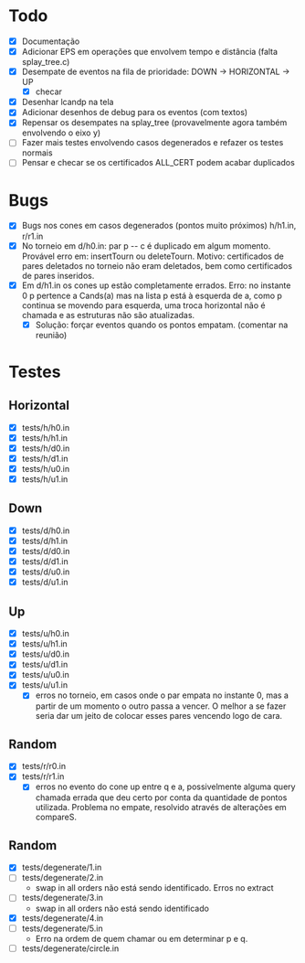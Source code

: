 Todo
===

- [x] Documentação
- [x] Adicionar EPS em operações que envolvem tempo e distância (falta splay_tree.c)
- [x] Desempate de eventos na fila de prioridade: DOWN -> HORIZONTAL -> UP
    - [x] checar
- [x] Desenhar lcandp na tela
- [x] Adicionar desenhos de debug para os eventos (com textos)
- [x] Repensar os desempates na splay_tree (provavelmente agora também envolvendo o eixo y)
- [ ] Fazer mais testes envolvendo casos degenerados e refazer os testes normais
- [ ] Pensar e checar se os certificados ALL_CERT podem acabar duplicados

Bugs
===

- [x] Bugs nos cones em casos degenerados (pontos muito próximos) h/h1.in, r/r1.in
- [x] No torneio em d/h0.in: par p -- c é duplicado em algum momento. Provável erro em: insertTourn ou deleteTourn. Motivo: certificados de pares deletados no torneio não eram deletados, bem como certificados de pares inseridos.
- [x] Em d/h1.in os cones up estão completamente errados. Erro: no instante 0 p pertence a Cands(a) mas na lista p está à esquerda de a, como p continua se movendo para esquerda, uma troca horizontal não é chamada e as estruturas não são atualizadas.
  - [x] Solução: forçar eventos quando os pontos empatam. (comentar na reunião)

Testes
====

Horizontal
---

- [x] tests/h/h0.in
- [x] tests/h/h1.in
- [x] tests/h/d0.in
- [x] tests/h/d1.in
- [x] tests/h/u0.in
- [x] tests/h/u1.in

Down
---

- [x] tests/d/h0.in
- [x] tests/d/h1.in
- [x] tests/d/d0.in
- [x] tests/d/d1.in
- [x] tests/d/u0.in
- [x] tests/d/u1.in

Up
---

- [x] tests/u/h0.in
- [x] tests/u/h1.in
- [x] tests/u/d0.in
- [x] tests/u/d1.in
- [x] tests/u/u0.in
- [x] tests/u/u1.in
    - [x] erros no torneio, em casos onde o par empata no instante 0, mas a
      partir de um momento o outro passa a vencer. O melhor a se fazer seria dar
      um jeito de colocar esses pares vencendo logo de cara.

Random
---

- [x] tests/r/r0.in
- [x] tests/r/r1.in
    - [x] erros no evento do cone up entre q e a, possivelmente alguma query
      chamada errada que deu certo por conta da quantidade de pontos utilizada.
      Problema no empate, resolvido através de alterações em compareS.

Random
---
- [x] tests/degenerate/1.in
- [ ] tests/degenerate/2.in
  - swap in all orders não está sendo identificado. Erros no extract
- [ ] tests/degenerate/3.in
  - swap in all orders não está sendo identificado
- [x] tests/degenerate/4.in
- [ ] tests/degenerate/5.in
  - Erro na ordem de quem chamar ou em determinar p e q.
- [ ] tests/degenerate/circle.in